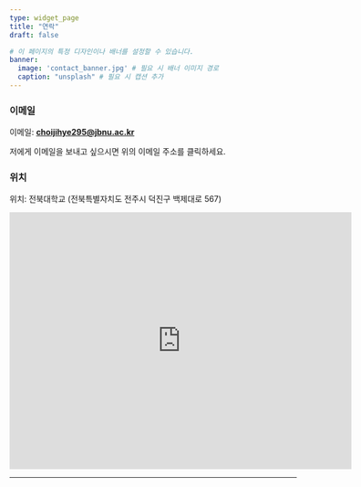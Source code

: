```yaml
---
type: widget_page
title: "연락"
draft: false

# 이 페이지의 특정 디자인이나 배너를 설정할 수 있습니다.
banner:
  image: 'contact_banner.jpg' # 필요 시 배너 이미지 경로
  caption: "unsplash" # 필요 시 캡션 추가
---
```



### 이메일
<p>이메일: <strong><a href="mailto:choijihye295@jbnu.ac.kr">choijihye295@jbnu.ac.kr</a></strong></p>
<p>저에게 이메일을 보내고 싶으시면 위의 이메일 주소를 클릭하세요.</p>

### 위치
<p>위치: 전북대학교 (전북특별자치도 전주시 덕진구 백제대로 567) </p>
<iframe src="https://www.google.com/maps/embed?pb=!1m18!1m12!1m3!1d6468.178330962607!2d127.12309818395724!3d35.846817099999996!2m3!1f0!2f0!3f0!3m2!1i1024!2i768!4f13.1!3m3!1m2!1s0x35702334621b3bb9%3A0xd2ef0eee158844e1!2z7KCE67aB64yA7ZWZ6rWQIOyghOyjvOy6oO2NvOyKpA!5e0!3m2!1sko!2skr!4v1727436926324!5m2!1sko!2skr" width="600" height="450" style="border:0;" allowfullscreen="" loading="lazy" referrerpolicy="no-referrer-when-downgrade"></iframe>

---
